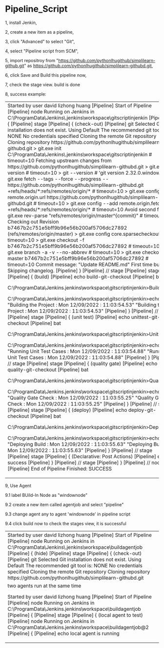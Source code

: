 # Pipeline_Script

1, install Jenkin,

2, create a new item as a pipeline,

3, click "Advanced" to select "Git",

4, select "Pipeline script from SCM",

5, import repositroy from "https://github.com/pythonlhugithub/simplilearn-github.git" as https://github.com/pythonlhugithub/simplilearn-githubd.git,

6, click Save and Build this pipeline now,

7, check the stage view. build is done

8, success example:

<table><tr><td>
Started by user david lizhong huang
[Pipeline] Start of Pipeline
[Pipeline] node
Running on Jenkins in C:\ProgramData\Jenkins\.jenkins\workspace\gitscriptinjenkin
[Pipeline] {
[Pipeline] stage
[Pipeline] { (check-out)
[Pipeline] git
Selected Git installation does not exist. Using Default
The recommended git tool is: NONE
No credentials specified
Cloning the remote Git repository
Cloning repository https://github.com/pythonlhugithub/simplilearn-githubd.git
 > git.exe init C:\ProgramData\Jenkins\.jenkins\workspace\gitscriptinjenkin # timeout=10
Fetching upstream changes from https://github.com/pythonlhugithub/simplilearn-githubd.git
 > git.exe --version # timeout=10
 > git --version # 'git version 2.32.0.windows.2'
 > git.exe fetch --tags --force --progress -- https://github.com/pythonlhugithub/simplilearn-githubd.git +refs/heads/*:refs/remotes/origin/* # timeout=10
 > git.exe config remote.origin.url https://github.com/pythonlhugithub/simplilearn-githubd.git # timeout=10
 > git.exe config --add remote.origin.fetch +refs/heads/*:refs/remotes/origin/* # timeout=10
Avoid second fetch
 > git.exe rev-parse "refs/remotes/origin/master^{commit}" # timeout=10
Checking out Revision b7467b2c751e5bff9b96e56b200af5706dc27892 (refs/remotes/origin/master)
 > git.exe config core.sparsecheckout # timeout=10
 > git.exe checkout -f b7467b2c751e5bff9b96e56b200af5706dc27892 # timeout=10
 > git.exe branch -a -v --no-abbrev # timeout=10
 > git.exe checkout -b master b7467b2c751e5bff9b96e56b200af5706dc27892 # timeout=10
Commit message: "Update README.md"
First time build. Skipping changelog.
[Pipeline] }
[Pipeline] // stage
[Pipeline] stage
[Pipeline] { (build)
[Pipeline] echo
build-git-checkout
[Pipeline] bat

C:\ProgramData\Jenkins\.jenkins\workspace\gitscriptinjenkin>Build.bat

C:\ProgramData\Jenkins\.jenkins\workspace\gitscriptinjenkin>echo "Building the Project : Mon 12/09/2022 : 11:03:54.53" 
"Building the Project : Mon 12/09/2022 : 11:03:54.53"
[Pipeline] }
[Pipeline] // stage
[Pipeline] stage
[Pipeline] { (unit test)
[Pipeline] echo
unittest-git-checkout
[Pipeline] bat

C:\ProgramData\Jenkins\.jenkins\workspace\gitscriptinjenkin>Unit.bat

C:\ProgramData\Jenkins\.jenkins\workspace\gitscriptinjenkin>echo "Running Unit Test Cases : Mon 12/09/2022 : 11:03:54.88" 
"Running Unit Test Cases : Mon 12/09/2022 : 11:03:54.88"
[Pipeline] }
[Pipeline] // stage
[Pipeline] stage
[Pipeline] { (quality gate)
[Pipeline] echo
quality-git-checkout
[Pipeline] bat

C:\ProgramData\Jenkins\.jenkins\workspace\gitscriptinjenkin>Quality.bat

C:\ProgramData\Jenkins\.jenkins\workspace\gitscriptinjenkin>echo "Quality Gate Check : Mon 12/09/2022 : 11:03:55.25" 
"Quality Gate Check : Mon 12/09/2022 : 11:03:55.25"
[Pipeline] }
[Pipeline] // stage
[Pipeline] stage
[Pipeline] { (deploy)
[Pipeline] echo
deploy-git-checkout
[Pipeline] bat

C:\ProgramData\Jenkins\.jenkins\workspace\gitscriptinjenkin>Deploy.bat

C:\ProgramData\Jenkins\.jenkins\workspace\gitscriptinjenkin>echo "Deploying Build : Mon 12/09/2022 : 11:03:55.63" 
"Deploying Build : Mon 12/09/2022 : 11:03:55.63"
[Pipeline] }
[Pipeline] // stage
[Pipeline] stage
[Pipeline] { (Declarative: Post Actions)
[Pipeline] echo
success
[Pipeline] }
[Pipeline] // stage
[Pipeline] }
[Pipeline] // node
[Pipeline] End of Pipeline
Finished: SUCCESS
</td></tr></table>

9, Use Agent

9.1 label BUild-In Node as "windownode"

9.2 create a new item called agentjob and select "pipeline"

9.3 change agent any to agent 'windownode' in pipeline script

9.4 click build now to check  the stages view, it is successful

<table><tr><td>
 Started by user david lizhong huang
[Pipeline] Start of Pipeline
[Pipeline] node
Running on Jenkins in C:\ProgramData\Jenkins\.jenkins\workspace\buildagentjob
[Pipeline] { (hide)
[Pipeline] stage
[Pipeline] { (check-out)
[Pipeline] git
Selected Git installation does not exist. Using Default
The recommended git tool is: NONE
No credentials specified
Cloning the remote Git repository
Cloning repository https://github.com/pythonlhugithub/simplilearn-githubd.git
 
 </td></tr>
 <tr><td>
  two agents run at the same time
  
  Started by user david lizhong huang
[Pipeline] Start of Pipeline
[Pipeline] node
Running on Jenkins in C:\ProgramData\Jenkins\.jenkins\workspace\buildagentjob
[Pipeline] {
[Pipeline] stage
[Pipeline] { (local agent to test)
[Pipeline] node
Running on Jenkins in C:\ProgramData\Jenkins\.jenkins\workspace\buildagentjob@2
[Pipeline] {
[Pipeline] echo
local agent is running
  </td></tr>
</table>
